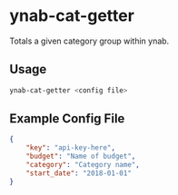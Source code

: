 # ynab-cat-getter
Totals a given category group within ynab.

## Usage
```bash
ynab-cat-getter <config file>
```

## Example Config File

```json
{
    "key": "api-key-here",
    "budget": "Name of budget",
    "category": "Category name",
    "start_date": "2018-01-01"
}
```